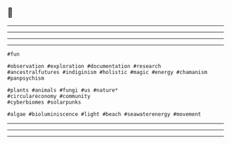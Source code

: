 ##  :eyes: 

***********
***********
***********

***
	#fun 

	#observation #exploration #documentation #research
	#ancestralfutures #indiginism #holistic #magic #energy #chamanism #panpsychism	

	#plants #animals #fungi #us #nature*
	#circulareconomy #community
	#cyberbiomes #solarpunks

	#algae #bioluminiscence #light #beach #seawaterenergy #movement

***********
***********
***********




